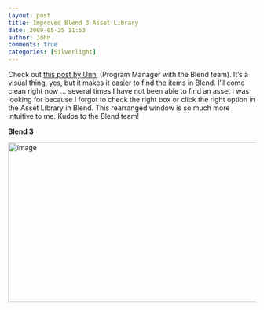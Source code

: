 ```yaml
---
layout: post
title: Improved Blend 3 Asset Library
date: 2009-05-25 11:53
author: John
comments: true
categories: [Silverlight]
---
```

<p>Check out <a href="http://blogs.msdn.com/unnir/archive/2009/05/22/the-blend-3-asset-library.aspx">this post by Unni</a> (Program Manager with the Blend team). It’s a visual thing, yes, but it makes it easier to find the items in Blend. I’ll come clean right now … several times I have not been able to find an asset I was looking for because I forgot to check the right box or click the right option in the Asset Library in Blend. This rearranged window is so much more intuitive to me. Kudos to the Blend team!</p>  <p><strong>Blend 3</strong></p>  <p><a href="/wp-content/uploads/files/media/image/WindowsLiveWriter/ImprovedBlend3AssetLibrary_A72B/image_2.png"><img style="border-bottom: 0px; border-left: 0px; display: inline; border-top: 0px; border-right: 0px" title="image" border="0" alt="image" src="/wp-content/uploads/files/media/image/WindowsLiveWriter/ImprovedBlend3AssetLibrary_A72B/image_thumb.png" width="561" height="325" /></a></p>

